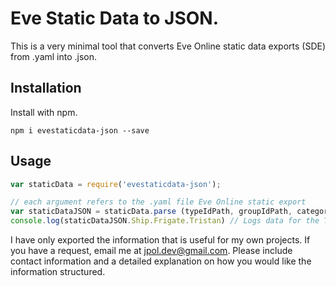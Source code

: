 # Eve Static Data to JSON.

This is a very minimal tool that converts Eve Online static data exports (SDE) from .yaml into .json. 

## Installation 
Install with npm.

```
npm i evestaticdata-json --save 
```

## Usage 
```javascript 
var staticData = require('evestaticdata-json');

// each argument refers to the .yaml file Eve Online static export 
var staticDataJSON = staticData.parse (typeIdPath, groupIdPath, categoryIdPath, blueprintsPath);
console.log(staticDataJSON.Ship.Frigate.Tristan) // Logs data for the Tristan 
```


I have only exported the information that is useful for my own projects. If you have a request, email me at 
jpol.dev@gmail.com. Please include contact information and a detailed explanation on how you would like the information
structured.
